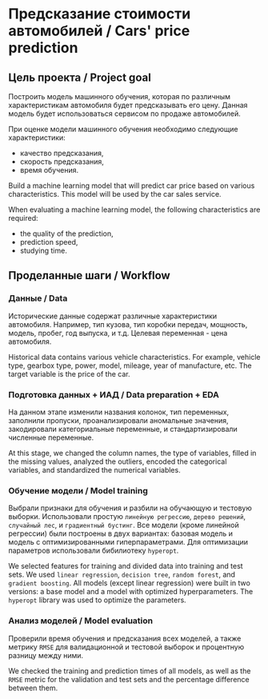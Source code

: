 # Предсказание стоимости автомобилей / Cars' price prediction

## Цель проекта / Project goal
Построить модель машинного обучения, которая по различным характеристикам автомобиля будет предсказывать его цену. Данная модель будет использоваться сервисом по продаже автомобилей.

При оценке модели машинного обучения необходимо следующие характеристики:

- качество предсказания,
- скорость предсказания,
- время обучения.

Build a machine learning model that will predict car price based on various characteristics. This model will be used by the car sales service.

When evaluating a machine learning model, the following characteristics are required:

- the quality of the prediction,
- prediction speed,
- studying time.

## Проделанные шаги / Workflow

### Данные / Data
Исторические данные содержат различные характеристики автомобиля. Например, тип кузова, тип коробки передач, мощность, модель, пробег, год выпуска, и т.д. Целевая переменная - цена автомобиля.

Historical data contains various vehicle characteristics. For example, vehicle type, gearbox type, power, model, mileage, year of manufacture, etc. The target variable is the price of the car.

### Подготовка данных + ИАД / Data preparation + EDA
На данном этапе изменили названия колонок, тип переменных, заполнили пропуски, проанализировали аномальные значения, закодировали категориальные переменные, и стандартизировали численные переменные.

At this stage, we changed the column names, the type of variables, filled in the missing values, analyzed the outliers, encoded the categorical variables, and standardized the numerical variables.

### Обучение модели / Model training
Выбрали признаки для обучения и разбили на обучающую и тестовую выборки. Использовали простую `линейную регрессию`, `дерево решений`, `случайный лес`, и `градиентный бустинг`. Все модели (кроме линейной регрессии) были построены в двух вариантах: базовая модель и модель с оптимизированными гиперпараметрами. Для оптимизации параметров использовали бибилиотеку `hyperopt`.

We selected features for training and divided data into training and test sets. We used `linear regression`, `decision tree`, `random forest`, and `gradient boosting`. All models (except linear regression) were built in two versions: a base model and a model with optimized hyperparameters. The `hyperopt` library was used to optimize the parameters.

### Анализ моделей / Model evaluation
Проверили время обучения и предсказания всех моделей, а также метрику `RMSE` для валидационной и тестовой выборок и процентную разницу между ними.

We checked the training and prediction times of all models, as well as the `RMSE` metric for the validation and test sets and the percentage difference between them.